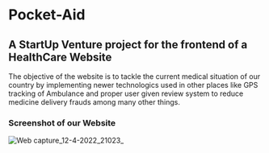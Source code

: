 # Pocket-Aid

## A StartUp Venture project for the frontend of a HealthCare Website

The objective of the website is to tackle the current medical situation of our country by implementing newer technologics used in other places like GPS tracking of Ambulance and proper user given review system to reduce medicine delivery frauds among many other things.

### Screenshot of our Website 


![Web capture_12-4-2022_21023_](https://user-images.githubusercontent.com/84225812/162999497-e13a342e-acc9-49dd-a136-ece7c8fd34f6.jpeg)
